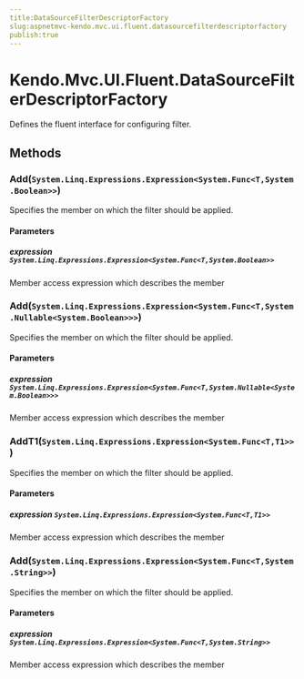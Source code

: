 ```yaml
---
title:DataSourceFilterDescriptorFactory
slug:aspnetmvc-kendo.mvc.ui.fluent.datasourcefilterdescriptorfactory
publish:true
---
```


# Kendo.Mvc.UI.Fluent.DataSourceFilterDescriptorFactory
Defines the fluent interface for configuring filter.



## Methods

### Add(`System.Linq.Expressions.Expression<System.Func<T,System.Boolean>>`)
Specifies the member on which the filter should be applied.


#### Parameters

##### expression `System.Linq.Expressions.Expression<System.Func<T,System.Boolean>>`
Member access expression which describes the member





### Add(`System.Linq.Expressions.Expression<System.Func<T,System.Nullable<System.Boolean>>>`)
Specifies the member on which the filter should be applied.


#### Parameters

##### expression `System.Linq.Expressions.Expression<System.Func<T,System.Nullable<System.Boolean>>>`
Member access expression which describes the member





### AddT1(`System.Linq.Expressions.Expression<System.Func<T,T1>>`)
Specifies the member on which the filter should be applied.


#### Parameters

##### expression `System.Linq.Expressions.Expression<System.Func<T,T1>>`
Member access expression which describes the member





### Add(`System.Linq.Expressions.Expression<System.Func<T,System.String>>`)
Specifies the member on which the filter should be applied.


#### Parameters

##### expression `System.Linq.Expressions.Expression<System.Func<T,System.String>>`
Member access expression which describes the member






